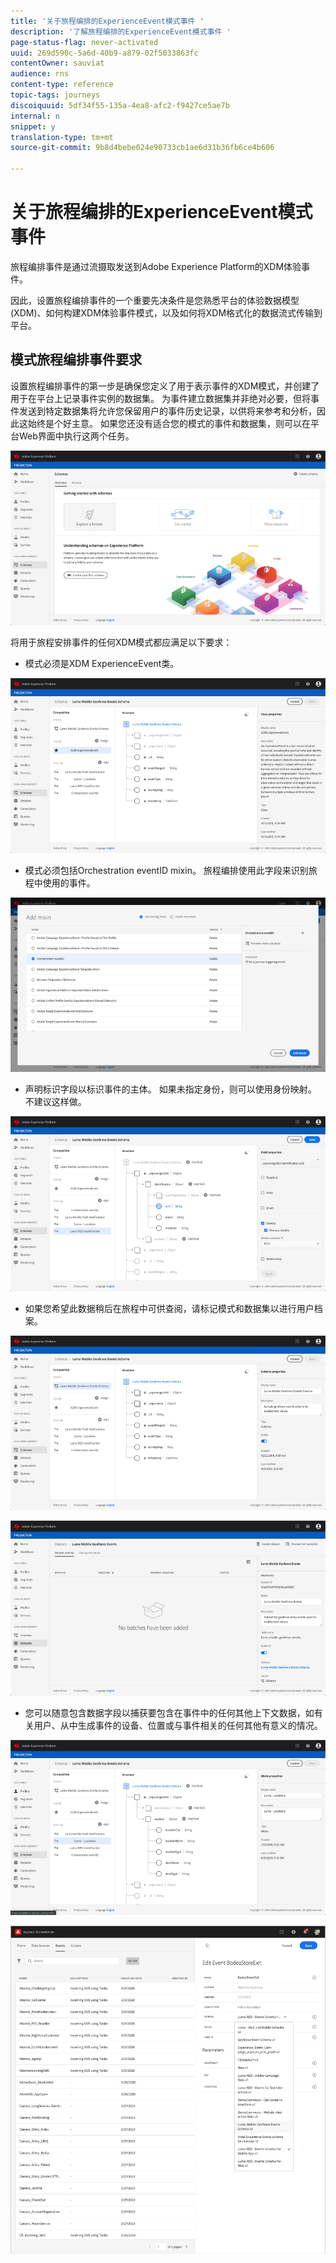 ```yaml
---
title: '关于旅程编排的ExperienceEvent模式事件 '
description: '了解旅程编排的ExperienceEvent模式事件 '
page-status-flag: never-activated
uuid: 269d590c-5a6d-40b9-a879-02f5033863fc
contentOwner: sauviat
audience: rns
content-type: reference
topic-tags: journeys
discoiquuid: 5df34f55-135a-4ea8-afc2-f9427ce5ae7b
internal: n
snippet: y
translation-type: tm+mt
source-git-commit: 9b8d4bebe024e90733cb1ae6d31b36fb6ce4b606

---
```




# 关于旅程编排的ExperienceEvent模式事件

旅程编排事件是通过流摄取发送到Adobe Experience Platform的XDM体验事件。

因此，设置旅程编排事件的一个重要先决条件是您熟悉平台的体验数据模型(XDM)、如何构建XDM体验事件模式，以及如何将XDM格式化的数据流式传输到平台。

## 模式旅程编排事件要求

设置旅程编排事件的第一步是确保您定义了用于表示事件的XDM模式，并创建了用于在平台上记录事件实例的数据集。 为事件建立数据集并非绝对必要，但将事件发送到特定数据集将允许您保留用户的事件历史记录，以供将来参考和分析，因此这始终是个好主意。 如果您还没有适合您的模式的事件和数据集，则可以在平台Web界面中执行这两个任务。

![](../assets/schema1.png)

将用于旅程安排事件的任何XDM模式都应满足以下要求：

* 模式必须是XDM ExperienceEvent类。

![](../assets/schema2.png)

* 模式必须包括Orchestration eventID mixin。 旅程编排使用此字段来识别旅程中使用的事件。

![](../assets/schema3.png)

* 声明标识字段以标识事件的主体。 如果未指定身份，则可以使用身份映射。 不建议这样做。

![](../assets/schema4.png)

* 如果您希望此数据稍后在旅程中可供查阅，请标记模式和数据集以进行用户档案。

![](../assets/schema5.png)

![](../assets/schema6.png)

* 您可以随意包含数据字段以捕获要包含在事件中的任何其他上下文数据，如有关用户、从中生成事件的设备、位置或与事件相关的任何其他有意义的情况。

![](../assets/schema7.png)

![](../assets/schema8.png)